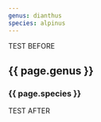 ```yaml
---
genus: dianthus
species: alpinus
---
```


TEST BEFORE

## {{ page.genus }}
### {{ page.species }}



TEST AFTER
